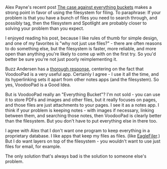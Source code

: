 <!--
.. title: Something Buckets
.. date: 2009/02/10 07:27
.. slug: something-buckets
.. link:
.. description:
.. tags: mac, productivity, VoodooPad
-->


Alex Payne's recent post [The case against everything buckets](http://al3x.net/2009/01/31/against-everything-buckets.html) makes a strong point in favor of using the filesystem for filing. To paraphrase: If your problem is that you have a bunch of files you need to search through, and possibly tag, then the filesystem and Spotlight are probably closer to solving your problem than you expect.

I enjoyed reading his post, because I like rules of thumb for simple design, and one of my favorites is "why not just use files?" - there are often reasons to do something else, but the filesystem is faster, more reliable, and more open than anything you're likely to come up with on the first try. So you'd better be sure you're not just poorly reimplementing it.

Buzz Andersen has a [thorough response](http://log.scifihifi.com/post/76989703/everything-buckets), centering on the fact that VoodooPad is a very useful app. Certainly I agree - I use it all the time, and its hyperlinking sets it apart from other notes apps (and the filesystem). So yes, VoodooPad is a Good Idea.

But is VoodooPad really an "Everything Bucket"? I'm not sold - you can use it to store PDFs and images and other files, but it really focuses on pages, and those files are just attachments to your pages. I see it as a notes app. I think if your problem is keeping notes - with images if necessary, linking between them, and searching those notes, then VoodooPad is clearly better than the filesystem. But you don't have to put everything else in there too.

I agree with Alex that I don't want one program to keep everything in a proprietary database. I like apps that keep my files as files. (like [EagleFiler](http://c-command.com/eaglefiler/).) But I do want layers on top of the filesystem - you wouldn't want to use just files for email, for example.

The only solution that's always bad is the solution to someone else's problem.
